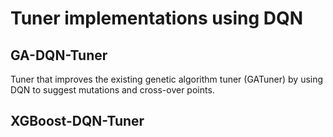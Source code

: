 # Tuner implementations using DQN

## GA-DQN-Tuner
Tuner that improves the existing genetic algorithm tuner (GATuner) by using DQN to suggest mutations and cross-over points.

## XGBoost-DQN-Tuner

